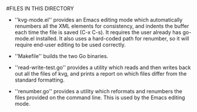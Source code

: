 #FILES IN THIS DIRECTORY

* ''kvg-mode.el'' provides an Emacs editing mode which automatically
renumbers all the XML elements for consistency, and indents the buffer
each time the file is saved (C-x C-s). It requires the user already
has go-mode.el installed. It also uses a hard-coded path for renumber,
so it will require end-user editing to be used correctly.

* ''Makefile'' builds the two Go binaries.

* ''read-write-test.go'' provides a utility which reads and then
writes back out all the files of kvg, and prints a report on which
files differ from the standard formatting.

* ''renumber.go'' provides a utility which reformats and renumbers the
files provided on the command line. This is used by the Emacs editing
mode.

